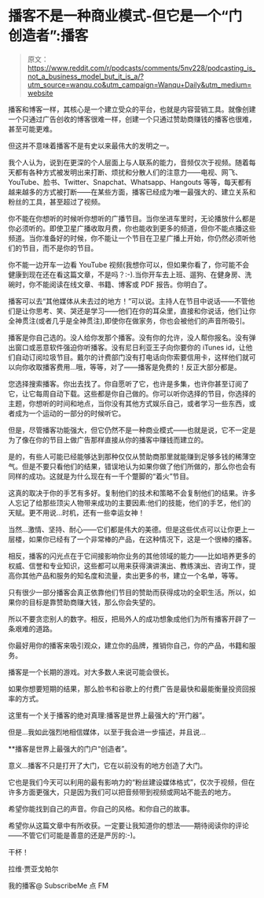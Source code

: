 # 播客不是一种商业模式-但它是一个“门创造者”:播客

> 原文：<https://www.reddit.com/r/podcasts/comments/5nv228/podcasting_is_not_a_business_model_but_it_is_a/?utm_source=wanqu.co&utm_campaign=Wanqu+Daily&utm_medium=website>

播客和博客一样，其核心是一个建立受众的平台，也就是内容营销工具。就像创建一个只通过广告创收的博客很难一样，创建一个只通过赞助商赚钱的播客也很难，甚至可能更难。

但这并不意味着播客不是有史以来最伟大的发明之一。

我个人认为，说到在更深的个人层面上与人联系的能力，音频仅次于视频。随着每天都有各种方式被发明出来打断、烦扰和分散人们的注意力——电视、网飞、YouTube、脸书、Twitter、Snapchat、Whatsapp、Hangouts 等等，每天都有越来越多的方式被打断——在某些方面，播客已经成为唯一最强大的、建立关系和粉丝的工具，甚至超过了视频。

你不能在你想听的时候听你想听的广播节目。当你坐进车里时，无论播放什么都是你必须听的。即使卫星广播收取月费，你也能收到更多的频道，但你不能点播这些频道。当你准备好的时候，你不能让一个节目在卫星广播上开始，你仍然必须听他们的节目，而不是你的节目。

你不能一边开车一边看 YouTube 视频(我想你可以，但如果你看了，你可能不会健康到现在还在看这篇文章，不是吗？:-).当你开车去上班、遛狗、在健身房、洗碗时，你不能阅读在线文章、书籍、博客或 PDF 报告。你明白了。

播客可以去“其他媒体从未去过的地方！”可以说。主持人在节目中说话——不管他们是让你思考、笑、哭还是学习——他们在你的耳朵里，直接和你说话，他们让你全神贯注(或者几乎是全神贯注),即使你在做家务，你也会被他们的声音所吸引。

播客是你自己选的。没人给你发那个播客。没有你的允许，没人帮你报名。没有弹出窗口或恶意软件强迫你听播客。没有尼日利亚王子向你要你的 iTunes id，让他们自动订阅垃圾节目。戴尔的计费部门没有打电话向你索要信用卡，这样他们就可以向你收取播客费用...哦，等等，对了——播客是免费的！反正大部分都是。

您选择搜索播客。你出去找了。你自愿听了它，也许是多集，也许你甚至订阅了它，让它每周自动下载。这些都是你自己做的。你可以听你选择的节目，你选择的主题，你想听的时间和地点，当你没有其他方式娱乐自己，或者学习一些东西，或者成为一个运动的一部分的时候听它。

但是，尽管播客功能强大，但它仍然不是一种商业模式——也就是说，它不一定是为了像在你的节目上做广告那样直接从你的播客中赚钱而建立的。

是的，有些人可能已经能够达到那种仅仅从赞助商那里就能赚到足够多钱的稀薄空气。但是不要只看他们的结果，错误地认为如果你做了他们所做的，那么你也会有同样的成功。这就是为什么现在有一千个蹩脚的“着火”节目。

这真的取决于你的手艺有多好。复制他们的技术和策略不会复制他们的结果。许多人忘记了给那些顶尖人物带来成功的主要因素:他们的技能，他们的手艺，他们的天赋。更不用说...时机，还有一些幸运女神！

当然...激情、坚持、耐心——它们都是伟大的美德。但是这些优点可以让你更上一层楼，如果你已经有了一个非常棒的产品，在这种情况下，这是一个很棒的播客。

相反，播客的闪光点在于它间接影响你业务的其他领域的能力——比如培养更多的权威、信誉和专业知识，这些都可以用来获得演讲演出、教练演出、咨询工作，提高你其他产品和服务的知名度和流量，卖出更多的书，建立一个名单，等等。

只有很少一部分播客会真正依靠他们节目的赞助而获得成功的全职生活。所以，如果你的目标是靠赞助商赚大钱，那么你会失望的。

所以不要贪恋别人的数字。相反，把局外人的成功想象成他们为所有播客开辟了一条艰难的道路。

你最好用你的播客来吸引观众，建立你的品牌，推销你自己，你的产品，书籍和服务。

播客是一个长期的游戏。对大多数人来说可能会很长。

如果你想要短期的结果，那么脸书和谷歌上的付费广告是最快和最能衡量投资回报率的方式。

这里有一个关于播客的绝对真理:播客是世界上最强大的“开门器”。

但是...我如此强烈地相信媒体，以至于我会进一步描述，并且说...

**播客是世界上最强大的门户“创造者”。

意义...播客不只是打开了大门，它在以前没有的地方创造了大门。

它也是我们今天可以利用的最有影响力的“粉丝建设媒体格式”，仅次于视频，但在许多方面更强大，只是因为我们可以把音频带到视频或网站不能去的地方。

希望你能找到自己的声音。你自己的风格。和你自己的故事。

希望你从这篇文章中有所收获。一定要让我知道你的想法——期待阅读你的评论——不管它们可能是善意的还是严厉的:-)。

干杯！

拉维·贾亚戈帕尔

我的播客@ SubscribeMe 点 FM